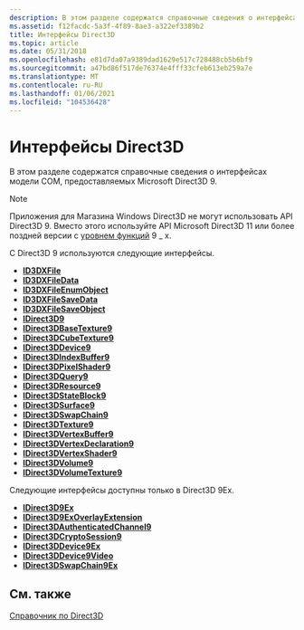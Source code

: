```yaml
---
description: В этом разделе содержатся справочные сведения о интерфейсах модели COM, предоставляемых Microsoft Direct3D 9.
ms.assetid: f12facdc-5a3f-4f89-8ae3-a322ef3389b2
title: Интерфейсы Direct3D
ms.topic: article
ms.date: 05/31/2018
ms.openlocfilehash: e81d7da07a9389dad1629e517c728488cb5b6bf9
ms.sourcegitcommit: a47bd86f517de76374e4fff33cfeb613eb259a7e
ms.translationtype: MT
ms.contentlocale: ru-RU
ms.lasthandoff: 01/06/2021
ms.locfileid: "104536428"
---
```

# <a name="direct3d-interfaces"></a>Интерфейсы Direct3D

В этом разделе содержатся справочные сведения о интерфейсах модели COM, предоставляемых Microsoft Direct3D 9.

> [!Note]  
> Приложения для Магазина Windows Direct3D не могут использовать API Direct3D 9. Вместо этого используйте API Microsoft Direct3D 11 или более поздней версии с [уровнем функций](../direct3d11/overviews-direct3d-11-devices-downlevel-intro.md) 9 \_ x.

 

С Direct3D 9 используются следующие интерфейсы.

-   [**ID3DXFile**](id3dxfile.md)
-   [**ID3DXFileData**](id3dxfiledata.md)
-   [**ID3DXFileEnumObject**](id3dxfileenumobject.md)
-   [**ID3DXFileSaveData**](id3dxfilesavedata.md)
-   [**ID3DXFileSaveObject**](id3dxfilesaveobject.md)
-   [**IDirect3D9**](/windows/win32/api/d3d9helper/nn-d3d9helper-idirect3d9)
-   [**IDirect3DBaseTexture9**](/windows/win32/api/d3d9helper/nn-d3d9helper-idirect3dbasetexture9)
-   [**IDirect3DCubeTexture9**](/windows/win32/api/d3d9helper/nn-d3d9helper-idirect3dcubetexture9)
-   [**IDirect3DDevice9**](/windows/win32/api/d3d9helper/nn-d3d9helper-idirect3ddevice9)
-   [**IDirect3DIndexBuffer9**](/windows/win32/api/d3d9helper/nn-d3d9helper-idirect3dindexbuffer9)
-   [**IDirect3DPixelShader9**](/windows/win32/api/d3d9helper/nn-d3d9helper-idirect3dpixelshader9)
-   [**IDirect3DQuery9**](/windows/win32/api/d3d9helper/nn-d3d9helper-idirect3dquery9)
-   [**IDirect3DResource9**](/windows/win32/api/d3d9helper/nn-d3d9helper-idirect3dresource9)
-   [**IDirect3DStateBlock9**](/windows/win32/api/d3d9helper/nn-d3d9helper-idirect3dstateblock9)
-   [**IDirect3DSurface9**](/windows/win32/api/d3d9helper/nn-d3d9helper-idirect3dsurface9)
-   [**IDirect3DSwapChain9**](/windows/win32/api/d3d9helper/nn-d3d9helper-idirect3dswapchain9)
-   [**IDirect3DTexture9**](/windows/win32/api/d3d9helper/nn-d3d9helper-idirect3dtexture9)
-   [**IDirect3DVertexBuffer9**](/windows/win32/api/d3d9helper/nn-d3d9helper-idirect3dvertexbuffer9)
-   [**IDirect3DVertexDeclaration9**](/windows/win32/api/d3d9helper/nn-d3d9helper-idirect3dvertexdeclaration9)
-   [**IDirect3DVertexShader9**](/windows/win32/api/d3d9helper/nn-d3d9helper-idirect3dvertexshader9)
-   [**IDirect3DVolume9**](/windows/win32/api/d3d9helper/nn-d3d9helper-idirect3dvolume9)
-   [**IDirect3DVolumeTexture9**](/windows/win32/api/d3d9helper/nn-d3d9helper-idirect3dvolumetexture9)

Следующие интерфейсы доступны только в Direct3D 9Ex.

-   [**IDirect3D9Ex**](/windows/desktop/api/d3d9/nn-d3d9-idirect3d9ex)
-   [**IDirect3D9ExOverlayExtension**](/windows/win32/api/d3d9/nn-d3d9-idirect3d9exoverlayextension)
-   [**IDirect3DAuthenticatedChannel9**](/windows/win32/api/d3d9/nn-d3d9-idirect3dauthenticatedchannel9)
-   [**IDirect3DCryptoSession9**](/windows/win32/api/d3d9/nn-d3d9-idirect3dcryptosession9)
-   [**IDirect3DDevice9Ex**](/windows/desktop/api/d3d9/nn-d3d9-idirect3ddevice9ex)
-   [**IDirect3DDevice9Video**](/windows/win32/api/d3d9/nn-d3d9-idirect3ddevice9video)
-   [**IDirect3DSwapChain9Ex**](/windows/desktop/api/d3d9/nn-d3d9-idirect3dswapchain9ex)

## <a name="related-topics"></a>См. также

<dl> <dt>

[Справочник по Direct3D](dx9-graphics-reference-d3d.md)
</dt> </dl>

 

 
